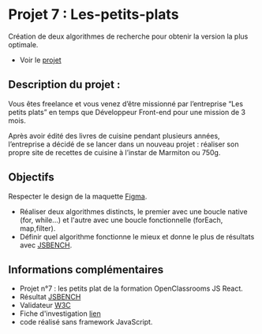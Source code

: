 # Projet 7 : Les-petits-plats

Création de deux algorithmes de recherche pour obtenir la version la plus optimale.

- Voir le [projet](https://d-sriver.github.io/Les-Petits-Plats-TW/)

## Description du projet :

Vous êtes freelance et vous venez d’être missionné par l’entreprise “Les petits plats” en temps que Développeur Front-end pour une mission de 3 mois.

Après avoir édité des livres de cuisine pendant plusieurs années, l’entreprise a décidé de se lancer dans un nouveau projet : réaliser son propre site de recettes de cuisine à l’instar de Marmiton ou 750g.

## Objectifs

Respecter le design de la maquette [Figma](https://www.figma.com/file/LY5VQTAqnrAf0bWObOBrt8/Les-petits-plats---Maquette-2.0?type=design&node-id=0%3A1&t=23dNyQrjg9DVtnrM-1).

- Réaliser deux algorithmes distincts, le premier avec une boucle native (for, while...) et l'autre avec une boucle fonctionnelle (forEach, map,filter).
- Définir quel algorithme fonctionne le mieux et donne le plus de résultats avec [JSBENCH](https://jsben.ch/7216m).

## Informations complémentaires

- Projet n°7 : les petits plat de la formation OpenClassrooms JS React.
- Résultat [JSBENCH](hhttps://jsben.ch/7216m)
- Validateur [W3C](https://validator.w3.org/nu/?doc=https://d-sriver.github.io/Les-Petits-Plats-TW/)
- Fiche d'investigation [lien](https://github.com/D-Sriver/Les-Petits-Plats-TW/blob/main/Fiche%20invest%20fonctionnalite.pdf)
- code réalisé sans framework JavaScript.
